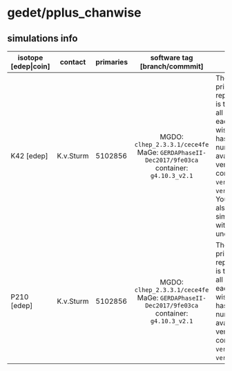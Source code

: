 # gedet/pplus_chanwise

## simulations info

| isotope \[edep\|coin\] | contact   | primaries | software tag \[branch/commmit\]                                                              | notes |
| ---------------------- | --------- | --------- | :------------------------------------------------------------------------------------------: | ----- |
| K42 \[edep\]           | K.v.Sturm | 5102856   | MGDO: `clhep_2.3.3.1/cece4fe` MaGe: `GERDAPhaseII-Dec2017/9fe03ca` container: `g4.10.3_v2.1` | The number of primaries reported here is the **total** for all channels, each channel-wise simulation has the max number of available vertices in the corresponding `ver-` file (see `ver/README.md`). You can find also simulations with Decay0 under `dk0/` |
| P210 \[edep\]          | K.v.Sturm | 5102856   | MGDO: `clhep_2.3.3.1/cece4fe` MaGe: `GERDAPhaseII-Dec2017/9fe03ca` container: `g4.10.3_v2.1` | The number of primaries reported here is the **total** for all channels, each channel-wise simulation has the max number of available vertices in the corresponding `ver-` file (see `ver/README.md`) |
